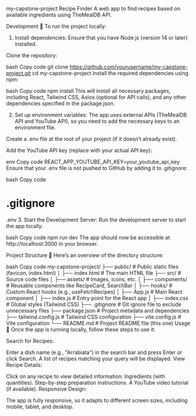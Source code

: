 

my-capstone-project
Recipe Finder
A web app to find recipes based on available ingredients using TheMealDB API.

Development 🚀
To run the project locally:

1. Install dependencies:
Ensure that you have Node.js (version 14 or later) installed.

Clone the repository:

bash
Copy code
git clone https://github.com/yourusername/my-capstone-project.git
cd my-capstone-project
Install the required dependencies using npm:

bash
Copy code
npm install
This will install all necessary packages, including React, Tailwind CSS, Axios (optional for API calls), and any other dependencies specified in the package.json.

2. Set up environment variables:
The app uses external APIs (TheMealDB API and YouTube API), so you need to add the necessary keys to an environment file.

Create a .env file at the root of your project (if it doesn’t already exist).

Add the YouTube API key (replace with your actual API key):

env
Copy code
REACT_APP_YOUTUBE_API_KEY=your_youtube_api_key
Ensure that your .env file is not pushed to GitHub by adding it to .gitignore:

bash
Copy code
# .gitignore
.env
3. Start the Development Server:
Run the development server to start the app locally:

bash
Copy code
npm run dev
The app should now be accessible at http://localhost:3000 in your browser.

Project Structure 📂
Here’s an overview of the directory structure:

bash
Copy code
my-capstone-project/
├── public/                           # Public static files (favicon, index.html)
│   ├── index.html                    # The main HTML file
├── src/                              # Source code files
│   ├── assets/                       # Images, icons, etc.
│   ├── components/                   # Reusable components like RecipeCard, SearchBar
│   ├── hooks/                        # Custom React hooks (e.g., useFetchRecipes)
│   ├── App.js                        # Main React component
│   ├── index.js                      # Entry point for the React app
│   ├── index.css                     # Global styles (Tailwind CSS)
├── .gitignore                        # Git ignore file to exclude unnecessary files
├── package.json                      # Project metadata and dependencies
├── tailwind.config.js                # Tailwind CSS configuration
├── vite.config.js                    # Vite configuration
└── README.md                         # Project README file (this one)
Usage 📱
Once the app is running locally, follow these steps to use it:

Search for Recipes:

Enter a dish name (e.g., "Arrabiata") in the search bar and press Enter or click Search.
A list of recipes matching your query will be displayed.
View Recipe Details:

Click on any recipe to view detailed information:
Ingredients (with quantities).
Step-by-step preparation instructions.
A YouTube video tutorial (if available).
Responsive Design:

The app is fully responsive, so it adapts to different screen sizes, including mobile, tablet, and desktop.
